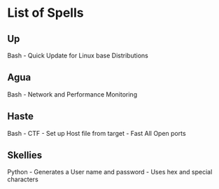 # List of Spells
## Up 
Bash - Quick Update for Linux base Distributions
## Agua
Bash - Network and Performance Monitoring
## Haste 
Bash - CTF - Set up Host file from target - Fast All Open ports
## Skellies
Python - Generates a User name and password - Uses hex and special characters



